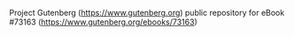 Project Gutenberg (https://www.gutenberg.org) public repository
for eBook #73163 (https://www.gutenberg.org/ebooks/73163)
